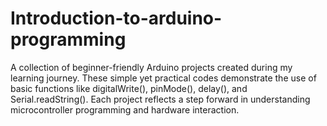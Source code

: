 # Introduction-to-arduino-programming
A collection of beginner-friendly Arduino projects created during my learning journey. These simple yet practical codes demonstrate the use of basic functions like digitalWrite(), pinMode(), delay(), and Serial.readString(). Each project reflects a step forward in understanding microcontroller programming and hardware interaction.
